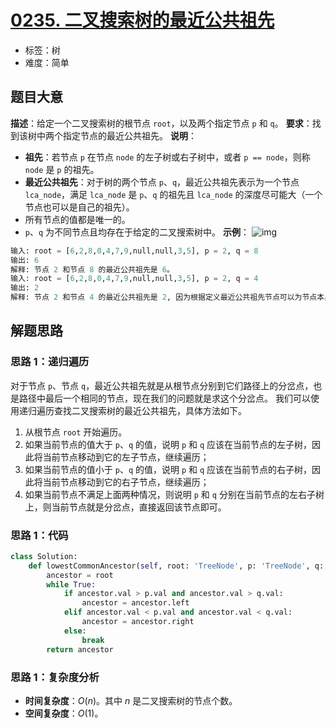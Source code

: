 # [0235. 二叉搜索树的最近公共祖先](https://leetcode.cn/problems/lowest-common-ancestor-of-a-binary-search-tree/)
- 标签：树
- 难度：简单
## 题目大意
**描述**：给定一个二叉搜索树的根节点 `root`，以及两个指定节点 `p` 和 `q`。
**要求**：找到该树中两个指定节点的最近公共祖先。
**说明**：
- **祖先**：若节点 `p` 在节点 `node` 的左子树或右子树中，或者 `p == node`，则称 `node` 是 `p` 的祖先。
- **最近公共祖先**：对于树的两个节点 `p`、`q`，最近公共祖先表示为一个节点 `lca_node`，满足 `lca_node` 是 `p`、`q` 的祖先且 `lca_node` 的深度尽可能大（一个节点也可以是自己的祖先）。
- 所有节点的值都是唯一的。
- `p`、`q` 为不同节点且均存在于给定的二叉搜索树中。
**示例**：
![img](https://assets.leetcode-cn.com/aliyun-lc-upload/uploads/2018/12/14/binarysearchtree_improved.png)
```python
输入: root = [6,2,8,0,4,7,9,null,null,3,5], p = 2, q = 8
输出: 6 
解释: 节点 2 和节点 8 的最近公共祖先是 6。
输入: root = [6,2,8,0,4,7,9,null,null,3,5], p = 2, q = 4
输出: 2
解释: 节点 2 和节点 4 的最近公共祖先是 2, 因为根据定义最近公共祖先节点可以为节点本身。
```
## 解题思路
### 思路 1：递归遍历
对于节点 `p`、节点 `q`，最近公共祖先就是从根节点分别到它们路径上的分岔点，也是路径中最后一个相同的节点，现在我们的问题就是求这个分岔点。
我们可以使用递归遍历查找二叉搜索树的最近公共祖先，具体方法如下。
1. 从根节点 `root` 开始遍历。
2. 如果当前节点的值大于 `p`、`q` 的值，说明 `p` 和 `q`  应该在当前节点的左子树，因此将当前节点移动到它的左子节点，继续遍历；
3. 如果当前节点的值小于 `p`、`q` 的值，说明 `p` 和 `q`  应该在当前节点的右子树，因此将当前节点移动到它的右子节点，继续遍历；
4. 如果当前节点不满足上面两种情况，则说明 `p` 和 `q` 分别在当前节点的左右子树上，则当前节点就是分岔点，直接返回该节点即可。
### 思路 1：代码
```python
class Solution:
    def lowestCommonAncestor(self, root: 'TreeNode', p: 'TreeNode', q: 'TreeNode') -> 'TreeNode':
        ancestor = root
        while True:
            if ancestor.val > p.val and ancestor.val > q.val:
                ancestor = ancestor.left
            elif ancestor.val < p.val and ancestor.val < q.val:
                ancestor = ancestor.right
            else:
                break
        return ancestor
```
### 思路 1：复杂度分析
- **时间复杂度**：$O(n)$。其中 $n$ 是二叉搜索树的节点个数。
- **空间复杂度**：$O(1)$。